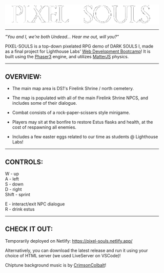 !["Title"](RdMe/Title.png)

---

*"You and I, we're both Undead... Hear me out, will you?"*  
  
PIXEL-SOULS is a top-down pixelated RPG demo of DARK SOULS I, made as a final project for Lighthouse Labs' [Web Development Bootcamp](https://www.lighthouselabs.ca/en/web-development-bootcamp)! It is built using the [Phaser3](https://www.phaser.io/phaser3) engine, and utilizes [MatterJS](https://brm.io/matter-js) physics.

---

## OVERVIEW:

- The main map area is DS1's Firelink Shrine / north cemetery.  
- The map is populated with all of the main Firelink Shrine NPCS, and includes some of their dialogue.  
- Combat consists of a rock-paper-scissers style minigame.  
- Players may sit at the bonfire to restore Estus flasks and health, at the cost of respawning all enemies.  
  
- Includes a few easter eggs related to our time as students @ Lighthouse Labs!  

---

## CONTROLS:

W     - up  
A     - left  
S     - down  
D     - right  
Shift - sprint

E - interact/exit NPC dialogue  
R - drink estus  

---

## CHECK IT OUT:

Temporarily deployed on Netlify: https://pixel-souls.netlify.app/

Alternatively, you can download the latest release and run it using your choice of HTML server (we used LiveServer on VSCode)!  
  
Chiptune background music is by [CrimsonColbalt](https://soundcloud.com/crimsoncobalt)!

